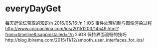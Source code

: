 # everyDayGet
每天逛论坛获取的知识/n
2016/05/16:/n
1:iOS 事件处理机制与图像渲染过程 http://www.cocoachina.com/ios/20151203/14549.html?from=timeline&isappinstalled=1/n
2:iOS 保持界面流畅的技巧http://blog.ibireme.com/2015/11/12/smooth_user_interfaces_for_ios/
